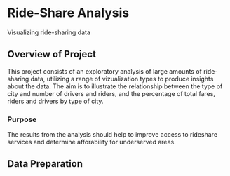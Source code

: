 # Ride-Share Analysis

Visualizing ride-sharing data

## Overview of Project

This project consists of an exploratory analysis of large amounts of ride-sharing data, utilizing a range of vizualization types to produce insights about the data. The aim is to illustrate the relationship between the type of city and number of drivers and riders, and the percentage of total fares, riders and drivers by type of city. 

### Purpose

The results from the analysis should help to improve access to rideshare services and determine afforability for underserved areas.

## Data Preparation

